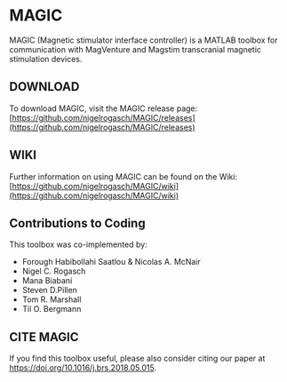 # MAGIC
MAGIC (Magnetic stimulator interface controller) is a MATLAB toolbox for communication with MagVenture and Magstim transcranial magnetic stimulation devices.

## DOWNLOAD
To download MAGIC, visit the MAGIC release page: [https://github.com/nigelrogasch/MAGIC/releases](https://github.com/nigelrogasch/MAGIC/releases)

## WIKI
Further information on using MAGIC can be found on the Wiki: [https://github.com/nigelrogasch/MAGIC/wiki](https://github.com/nigelrogasch/MAGIC/wiki) 

## Contributions to Coding
This toolbox was co-implemented by:
- Forough Habibollahi Saatlou & Nicolas A. McNair
- Nigel C. Rogasch
- Mana Biabani
- Steven D.Pillen
- Tom R. Marshall
- Til O. Bergmann

## CITE MAGIC
If you find this toolbox useful, please also consider citing our paper at https://doi.org/10.1016/j.brs.2018.05.015. 
